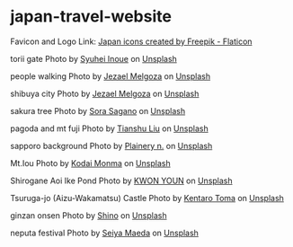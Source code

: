 # japan-travel-website
Favicon and Logo Link:
<a href="https://www.flaticon.com/free-icons/japan" title="japan icons">Japan icons created by Freepik - Flaticon</a>

torii gate
Photo by <a href="https://unsplash.com/de/@_______life_?utm_source=unsplash&utm_medium=referral&utm_content=creditCopyText">Syuhei Inoue</a> on <a href="https://unsplash.com/photos/kaoHI0iHJPM?utm_source=unsplash&utm_medium=referral&utm_content=creditCopyText">Unsplash</a>
  
  people walking Photo by <a href="https://unsplash.com/@jezar?utm_source=unsplash&utm_medium=referral&utm_content=creditCopyText">Jezael Melgoza</a> on <a href="https://unsplash.com/photos/layMbSJ3YOE?utm_source=unsplash&utm_medium=referral&utm_content=creditCopyText">Unsplash</a>
  
  shibuya city Photo by <a href="https://unsplash.com/@jezar?utm_source=unsplash&utm_medium=referral&utm_content=creditCopyText">Jezael Melgoza</a> on <a href="https://unsplash.com/photos/alY6_OpdwRQ?utm_source=unsplash&utm_medium=referral&utm_content=creditCopyText">Unsplash</a>
  
  sakura tree Photo by <a href="https://unsplash.com/ko/@sorasagano?utm_source=unsplash&utm_medium=referral&utm_content=creditCopyText">Sora Sagano</a> on <a href="https://unsplash.com/photos/8sOZJ8JF0S8?utm_source=unsplash&utm_medium=referral&utm_content=creditCopyText">Unsplash</a>
  
  pagoda and mt fuji Photo by <a href="https://unsplash.com/@tianshu?utm_source=unsplash&utm_medium=referral&utm_content=creditCopyText">Tianshu Liu</a> on <a href="https://unsplash.com/photos/aqZ3UAjs_M4?utm_source=unsplash&utm_medium=referral&utm_content=creditCopyText">Unsplash</a>
  

  sapporo background Photo by <a href="https://unsplash.com/@plainery_?utm_content=creditCopyText&utm_medium=referral&utm_source=unsplash">Plainery n.</a> on <a href="https://unsplash.com/photos/a-car-driving-down-a-snow-covered-street-at-night-dm2IKLhFr3g?utm_content=creditCopyText&utm_medium=referral&utm_source=unsplash">Unsplash</a>
  

  Mt.Iou Photo by <a href="https://unsplash.com/@yukisemi?utm_content=creditCopyText&utm_medium=referral&utm_source=unsplash">Kodai Monma</a> on <a href="https://unsplash.com/photos/a-rocky-hillside-with-fog-dp1yRIrwMWg?utm_content=creditCopyText&utm_medium=referral&utm_source=unsplash">Unsplash</a>
  
  Shirogane Aoi Ike Pond Photo by <a href="https://unsplash.com/@youn98?utm_content=creditCopyText&utm_medium=referral&utm_source=unsplash">KWON YOUN</a> on <a href="https://unsplash.com/photos/green-trees-on-snow-covered-ground-hr4fovu3dZc?utm_content=creditCopyText&utm_medium=referral&utm_source=unsplash">Unsplash</a>
  

  Tsuruga-jo (Aizu-Wakamatsu) Castle Photo by <a href="https://unsplash.com/@thirdcultureken?utm_content=creditCopyText&utm_medium=referral&utm_source=unsplash">Kentaro Toma</a> on <a href="https://unsplash.com/photos/white-and-black-concrete-building-on-green-grass-field-under-gray-sky-during-daytime-F20sNeLqPow?utm_content=creditCopyText&utm_medium=referral&utm_source=unsplash">Unsplash</a>
  
  ginzan onsen Photo by <a href="https://unsplash.com/@shinonk?utm_content=creditCopyText&utm_medium=referral&utm_source=unsplash">Shino</a> on <a href="https://unsplash.com/photos/a-river-running-through-a-city-at-night-pJo37y5bb7I?utm_content=creditCopyText&utm_medium=referral&utm_source=unsplash">Unsplash</a>
  
  neputa festival Photo by <a href="https://unsplash.com/@seiya_maeda?utm_content=creditCopyText&utm_medium=referral&utm_source=unsplash">Seiya Maeda</a> on <a href="https://unsplash.com/photos/a-dragon-and-dragon-head-lit-up-at-night-bS8vMkDfYmQ?utm_content=creditCopyText&utm_medium=referral&utm_source=unsplash">Unsplash</a>
  